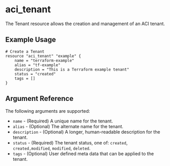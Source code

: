 # aci_tenant

The Tenant resource allows the creation and management of an ACI tenant.

## Example Usage

```hcl
# Create a Tenant
resource "aci_tenant" "example" {
    name = "terraform-example"
    alias = "tf-example"
    description = "This is a Terraform example tenant"
    status = "created"
    tags = []
}
```

## Argument Reference

The following arguments are supported:

* `name` - (Required) A unique name for the tenant.
* `alias` - (Optional) The alternate name for the tenant.
* `description` - (Optional) A longer, human-readable description for the tenant.
* `status` - (Required) The tenant status, one of: `created`, `created,modified`, `modified`, `deleted`.  
* `tags` - (Optional) User defined meta data that can be applied to the tenant.